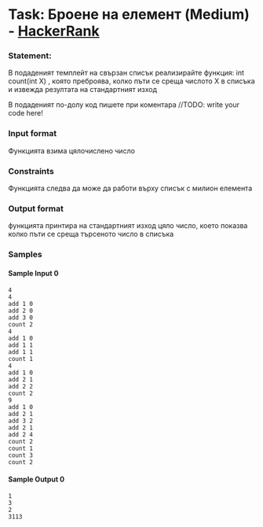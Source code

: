 # Task: Броене на елемент (Medium) - [HackerRank](<https://www.hackerrank.com/contests/sda-2021-2021-test-2-test/challenges/challenge-3112>)


### Statement:

В подаденият темплейт на свързан списък реализирайте функция: int count(int X) , която преброява, колко пъти се среща числото Х в списъка и извежда резултата на стандартният изход

В подаденият по-долу код пишете при коментара //TODO: write your code here!


### Input format

Функцията взима цялочислено число


### Constraints

Функцията следва да може да работи върху списък с милион елемента

### Output format

функцията принтира на стандартният изход цяло число, което показва колко пъти се среща търсеното число в списъка


### Samples


#### Sample Input 0
```
4
4
add 1 0
add 2 0
add 3 0
count 2
4
add 1 0
add 1 1
add 1 1
count 1
4
add 1 0
add 2 1
add 2 2
count 2
9
add 1 0
add 2 1
add 3 2
add 2 1
add 2 4
count 2
count 1
count 3
count 2
```

#### Sample Output 0
```
1
3
2
3113
```
